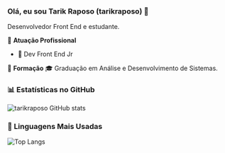 ### Olá, eu sou Tarik Raposo (tarikraposo) 👋

Desenvolvedor Front End e estudante.

🏢 **Atuação Profissional**
- 🚀 Dev Front End Jr

 🏢 **Formação**
🎓 Graduação em Análise e Desenvolvimento de Sistemas.

### 📊 Estatísticas no GitHub

![tarikraposo GitHub stats](https://github-readme-stats.vercel.app/api?username=tarikraposo&show_icons=true&theme=dracula)

### 🚀 Linguagens Mais Usadas

![Top Langs](https://github-readme-stats.vercel.app/api/top-langs/?username=tarikraposo&layout=compact)
